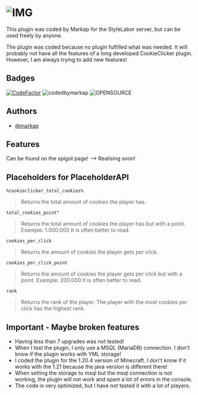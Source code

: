 
# ![IMG](https://i.postimg.cc/T1bHn59t/minecraft-title.png)

This plugin was coded by Markap for the StyleLabor server, but can be used freely by anyone. 

The plugin was coded because no plugin fulfilled what was needed. It will probably not have all the features of a long developed CookieClicker plugin. However, I am always trying to add new features! 
## Badges

[![CodeFactor](https://www.codefactor.io/repository/github/markaptogo/cookieclicker/badge)](https://www.codefactor.io/repository/github/markaptogo/cookieclicker)  ![codedbymarkap](https://img.shields.io/badge/coded-by_markap-green) ![OPENSOURCE](https://img.shields.io/badge/code-open_source-blue)

## Authors

- [@markap](https://github.com/MarkapToGo)


## Features

Can be found on the spigot page!
--> Realising soon!

## Placeholders for PlaceholderAPI
```
%cookieclicker_total_cookies% 
```
> Returns the total amount of cookies the player has.

```
total_cookies_point" 
```
>Returns the total amount of cookies the player has but with a point. Example: 1.000.000 It is often better to read.

```
cookies_per_click
```    
> Returns the amount of cookies the player gets per click.

```
cookies_per_click_point
```
> Returns the amount of cookies the player gets per click but with a point. Example: 200.000 It is often better to read.

```
rank
```
> Returns the rank of the player. The player with the most cookies per click has the highest rank.


## Important - Maybe broken features

- Having less than 7 upgrades was not tested! 
- When I test the plugin, I only use a MSQL (MariaDB) connection. I don't know if the plugin works with YML storage!
- I coded the plugin for the 1.20.4 version of Minecraft. I don't know if it works with the 1.21 because the java version is different there!
- When setting the storage to msql but the msql connection is not working, the plugin will not work and spam a lot of errors in the console.
- The code is very optimized, but I have not tested it with a lot of players.
